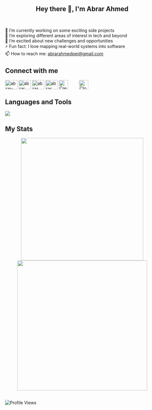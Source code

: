 <h2 align="center">Hey there 👋, I'm Abrar Ahmed</h2>
<div>&nbsp;</div>
<div>
  
🔭 I’m currently working on some exciting side projects  
🌱 I’m exploring different areas of interest in tech and beyond  
👯 I’m excited about new challenges and opportunities  
⚡ Fun fact: I love mapping real-world systems into software  
📫 How to reach me: abrarahmedpei@gmail.com  

## Connect with me

<p align="left">
  <a href="https://linkedin.com/in/abrar2030" target="blank"><img align="center" src="https://raw.githubusercontent.com/rahuldkjain/github-profile-readme-generator/master/src/images/icons/Social/linked-in-alt.svg" alt="abrar-ahmed" height="30" width="40" /></a>
  <a href="https://www.instagram.com/abrar2o3o/" target="blank"><img align="center" src="https://raw.githubusercontent.com/rahuldkjain/github-profile-readme-generator/master/src/images/icons/Social/instagram.svg" alt="abrar___ahmed" height="30" width="40" /></a>
  <a href="https://www.facebook.com/abrar2O3O/" target="blank"><img align="center" src="https://raw.githubusercontent.com/rahuldkjain/github-profile-readme-generator/master/src/images/icons/Social/facebook.svg" alt="abrar___ahmed" height="30" width="40" /></a>
  <a href="https://www.hackerrank.com/abrar2030/" target="blank"><img align="center" src="https://raw.githubusercontent.com/rahuldkjain/github-profile-readme-generator/master/src/images/icons/Social/hackerrank.svg" alt="abrar___ahmed" height="30" width="40" /></a>
  <!-- New Connections -->
  <a href="https://www.credly.com/users/abrar-ahmed" target="blank" style="text-decoration:none; margin-right:16px;">
    <img align="center" src="https://logo.clearbit.com/credly.com?size=80" alt="Credly" height="30"  />
  </a>
  <a href="https://www.cloudskillsboost.google/public_profiles/1601f1ee-b805-48be-a523-753d139f53cf" target="blank" style="text-decoration:none; margin-left:16px;">
    <img align="center" src="https://logo.clearbit.com/google.com?size=80" alt="Cloud Skills Boost" height="30" />
  </a>
</p>

## Languages and Tools

<p align="left">
    <a href="https://github.com/abrar2030">
        <img src="https://skillicons.dev/icons?i=aws,gcp,azure,kubernetes,docker,terraform,jenkins,ansible,react,angular,nodejs,java,python,ts,js,spring,dotnet,git,github,idea,vscode" />
    </a>
</p>

## My Stats

<div align="center">
   <img width="400" src="https://github-readme-stats.vercel.app/api?username=abrar2030&theme=tokyonight&show_icons=true&hide_border=true&count_private=true" />
   <img width="425" src="https://github-readme-streak-stats.herokuapp.com/?user=abrar2030&theme=tokyonight&hide_border=true" />
</div>

<br>

![Profile Views](https://komarev.com/ghpvc/?username=abrar2030\&abbreviated=true)
